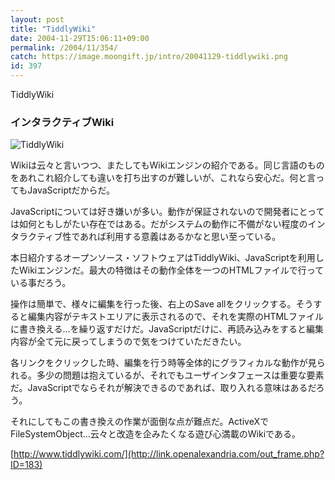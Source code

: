 ```yaml
---
layout: post
title: "TiddlyWiki"
date: 2004-11-29T15:06:11+09:00
permalink: /2004/11/354/
catch: https://image.moongift.jp/intro/20041129-tiddlywiki.png
id: 397
---
```

TiddlyWiki  
<!--more-->

### インタラクティブWiki
  

![TiddlyWiki](https://image.moongift.jp/intro/20041129-tiddlywiki.png "TiddlyWiki")

  

Wikiは云々と言いつつ、またしてもWikiエンジンの紹介である。同じ言語のものをあれこれ紹介しても違いを打ち出すのが難しいが、これなら安心だ。何と言ってもJavaScriptだからだ。

  

JavaScriptについては好き嫌いが多い。動作が保証されないので開発者にとっては如何ともしがたい存在ではある。だがシステムの動作に不備がない程度のインタラクティブ性であれば利用する意義はあるかなと思い至っている。

  

本日紹介するオープンソース・ソフトウェアはTiddlyWiki、JavaScriptを利用したWikiエンジンだ。最大の特徴はその動作全体を一つのHTMLファイルで行っている事だろう。

  

操作は簡単で、様々に編集を行った後、右上のSave allをクリックする。そうすると編集内容がテキストエリアに表示されるので、それを実際のHTMLファイルに書き換える…を繰り返すだけだ。JavaScriptだけに、再読み込みをすると編集内容が全て元に戻ってしまうので気をつけていただきたい。

  

各リンクをクリックした時、編集を行う時等全体的にグラフィカルな動作が見られる。多少の問題は抱えているが、それでもユーザインタフェースは重要な要素だ。JavaScriptでならそれが解決できるのであれば、取り入れる意味はあるだろう。

  

それにしてもこの書き換えの作業が面倒な点が難点だ。ActiveXでFileSystemObject…云々と改造を企みたくなる遊び心満載のWikiである。

  

[http://www.tiddlywiki.com/](http://link.openalexandria.com/out_frame.php?ID=183)


